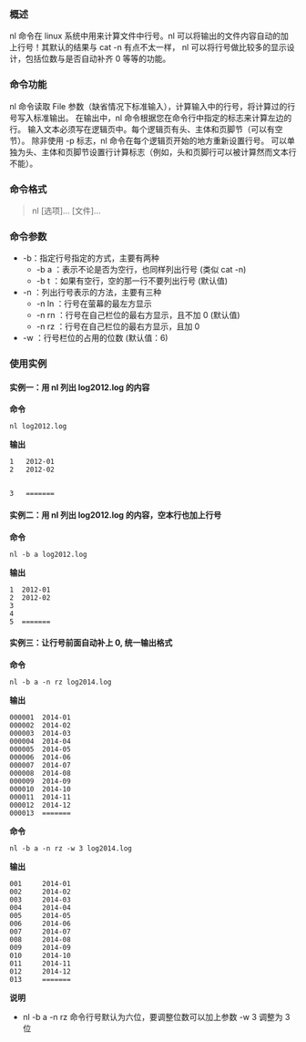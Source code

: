 ### 概述
nl 命令在 linux 系统中用来计算文件中行号。nl 可以将输出的文件内容自动的加上行号！其默认的结果与 cat -n 有点不太一样， nl 可以将行号做比较多的显示设计，包括位数与是否自动补齐 0 等等的功能。  

### 命令功能
nl 命令读取 File 参数（缺省情况下标准输入），计算输入中的行号，将计算过的行号写入标准输出。 在输出中，nl 命令根据您在命令行中指定的标志来计算左边的行。 输入文本必须写在逻辑页中。每个逻辑页有头、主体和页脚节（可以有空节）。 除非使用 -p 标志，nl 命令在每个逻辑页开始的地方重新设置行号。 可以单独为头、主体和页脚节设置行计算标志（例如，头和页脚行可以被计算然而文本行不能）。

### 命令格式
> nl [选项]... [文件]...

### 命令参数
- -b：指定行号指定的方式，主要有两种
    - -b a ：表示不论是否为空行，也同样列出行号 (类似 cat -n)
    - -b t ：如果有空行，空的那一行不要列出行号 (默认值)
- -n  ：列出行号表示的方法，主要有三种
    - -n ln ：行号在萤幕的最左方显示
    - -n rn ：行号在自己栏位的最右方显示，且不加 0 (默认值)
    - -n rz ：行号在自己栏位的最右方显示，且加 0
- -w  ：行号栏位的占用的位数 (默认值：6)

### 使用实例
#### 实例一：用 nl 列出 log2012.log 的内容
**命令**
```shell
nl log2012.log
```
**输出**
```shell
1	2012-01
2	2012-02


3	=======
```
#### 实例二：用 nl 列出 log2012.log 的内容，空本行也加上行号
**命令**
```shell
nl -b a log2012.log
```
**输出**
```shell
1  2012-01
2  2012-02
3
4
5  =======
```

#### 实例三：让行号前面自动补上 0, 统一输出格式
**命令**
```shell
nl -b a -n rz log2014.log
```
**输出**
```shell
000001  2014-01
000002  2014-02
000003  2014-03
000004  2014-04
000005  2014-05
000006  2014-06
000007  2014-07
000008  2014-08
000009  2014-09
000010  2014-10
000011  2014-11
000012  2014-12
000013  =======
```
**命令**
```shell
nl -b a -n rz -w 3 log2014.log
```
**输出**
```shell
001     2014-01
002     2014-02
003     2014-03
004     2014-04
005     2014-05
006     2014-06
007     2014-07
008     2014-08
009     2014-09
010     2014-10
011     2014-11
012     2014-12
013     =======
```
**说明**
- nl -b a -n rz 命令行号默认为六位，要调整位数可以加上参数 -w 3 调整为 3 位
